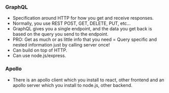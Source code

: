 
### GraphQL

- Specification around HTTP for how you get and receive responses.
- Normally, you use REST POST, GET, DELETE, PUT, etc...
- GraphQL gives you a single endpoint, and the data you get back is based on the query you send to the endpoint.
- PRO: Get as much or as little info that you need = Query specific and nested information just by calling server once!
- Can build on top of HTTP.
- Can use node.js/express.
### Apollo
- There is an apollo client which you install to react, other frontend and an apollo server which you install to node.js, other backend.
<!--stackedit_data:
eyJoaXN0b3J5IjpbLTEzMzY3OTExMTcsMTg3ODIyNDA2LC0xMj
kwNTQ3Mzg2XX0=
-->